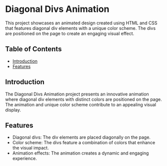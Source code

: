 # Diagonal Divs Animation

This project showcases an animated design created using HTML and CSS that features diagonal div elements with a unique color scheme. The divs are positioned on the page to create an engaging visual effect.

## Table of Contents

- [Introduction](#introduction)
- [Features](#features)

## Introduction

The Diagonal Divs Animation project presents an innovative animation where diagonal div elements with distinct colors are positioned on the page. The animation and unique color scheme contribute to an appealing visual display.

## Features

- Diagonal divs: The div elements are placed diagonally on the page.
- Color scheme: The divs feature a combination of colors that enhance the visual impact.
- Animation effects: The animation creates a dynamic and engaging experience.
